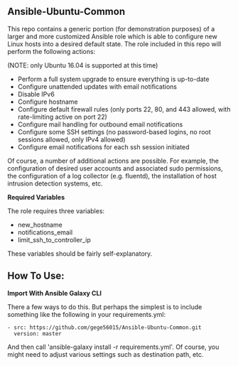 ## Ansible-Ubuntu-Common

This repo contains a generic portion (for demonstration purposes) of a larger and more customized Ansible role which is able to configure new Linux hosts into a desired default state. The role included in this repo will perform the following actions:

(NOTE: only Ubuntu 16.04 is supported at this time)

* Perform a full system upgrade to ensure everything is up-to-date
* Configure unattended updates with email notifications
* Disable IPv6
* Configure hostname
* Configure default firewall rules (only ports 22, 80, and 443 allowed, with rate-limiting active on port 22)
* Configure mail handling for outbound email notifications
* Configure some SSH settings (no password-based logins, no root sessions allowed, only IPv4 allowed)
* Configure email notifications for each ssh session initiated

Of course, a number of additional actions are possible. For example, the configuration of desired user accounts and associated sudo permissions, the configuration of a log collector (e.g. fluentd), the installation of host intrusion detection systems, etc.

**Required Variables**

The role requires three variables:

* new_hostname
* notifications_email
* limit_ssh_to_controller_ip

These variables should be fairly self-explanatory.


## How To Use:

**Import With Ansible Galaxy CLI**

There a few ways to do this. But perhaps the simplest is to include something like the following in your requirements.yml:

```
- src: https://github.com/gege56015/Ansible-Ubuntu-Common.git
  version: master
```

And then call 'ansible-galaxy install -r requirements.yml'. Of course, you might need to adjust various settings such as destination path, etc. 

